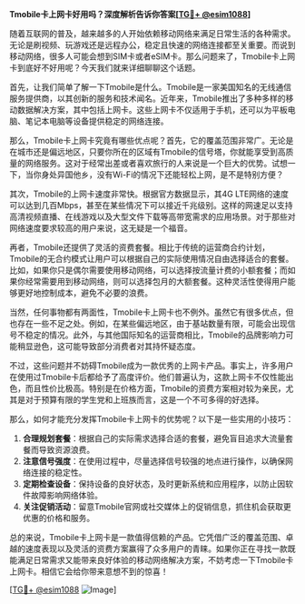 **Tmobile卡上网卡好用吗？深度解析告诉你答案[[TG💪+ @esim1088](https://t.me/s/esim1088)]**

随着互联网的普及，越来越多的人开始依赖移动网络来满足日常生活的各种需求。无论是刷视频、玩游戏还是远程办公，稳定且快速的网络连接都至关重要。而说到移动网络，很多人可能会想到SIM卡或者eSIM卡。那么问题来了，Tmobile卡上网卡到底好不好用呢？今天我们就来详细聊聊这个话题。

首先，让我们简单了解一下Tmobile是什么。Tmobile是一家美国知名的无线通信服务提供商，以其创新的服务和技术闻名。近年来，Tmobile推出了多种多样的移动数据解决方案，其中包括上网卡。这些上网卡不仅适用于手机，还可以为平板电脑、笔记本电脑等设备提供稳定的网络连接。

那么，Tmobile卡上网卡究竟有哪些优点呢？首先，它的覆盖范围非常广。无论是在城市还是偏远地区，只要你所在的区域有Tmobile的信号塔，你就能享受到高质量的网络服务。这对于经常出差或者喜欢旅行的人来说是一个巨大的优势。试想一下，当你身处异国他乡，没有Wi-Fi的情况下还能轻松上网，是不是特别方便？

其次，Tmobile的上网卡速度非常快。根据官方数据显示，其4G LTE网络的速度可以达到几百Mbps，甚至在某些情况下可以接近千兆级别。这样的网速足以支持高清视频直播、在线游戏以及大型文件下载等高带宽需求的应用场景。对于那些对网络速度要求较高的用户来说，这无疑是一个福音。

再者，Tmobile还提供了灵活的资费套餐。相比于传统的运营商合约计划，Tmobile的无合约模式让用户可以根据自己的实际使用情况自由选择适合的套餐。比如，如果你只是偶尔需要使用移动网络，可以选择按流量计费的小额套餐；而如果你经常需要用到移动网络，则可以选择包月的大额套餐。这种灵活性使得用户能够更好地控制成本，避免不必要的浪费。

当然，任何事物都有两面性，Tmobile卡上网卡也不例外。虽然它有很多优点，但也存在一些不足之处。例如，在某些偏远地区，由于基站数量有限，可能会出现信号不稳定的情况。此外，与其他国际知名的运营商相比，Tmobile的品牌影响力可能稍显逊色，这可能导致部分消费者对其持怀疑态度。

不过，这些问题并不妨碍Tmobile成为一款优秀的上网卡产品。事实上，许多用户在使用过Tmobile卡后都给予了高度评价。他们普遍认为，这款上网卡不仅性能出色，而且性价比极高。特别是在价格方面，Tmobile的资费方案相对较为亲民，尤其是对于预算有限的学生党和上班族而言，这是一个不可多得的好选择。

那么，如何才能充分发挥Tmobile卡上网卡的优势呢？以下是一些实用的小技巧：

1. **合理规划套餐**：根据自己的实际需求选择合适的套餐，避免盲目追求大流量套餐而导致资源浪费。
2. **注意信号强度**：在使用过程中，尽量选择信号较强的地点进行操作，以确保网络连接的稳定性。
3. **定期检查设备**：保持设备的良好状态，及时更新系统和应用程序，以防止因软件故障影响网络体验。
4. **关注促销活动**：留意Tmobile官网或社交媒体上的促销信息，抓住机会获取更优惠的价格和服务。

总的来说，Tmobile卡上网卡是一款值得信赖的产品。它凭借广泛的覆盖范围、卓越的速度表现以及灵活的资费方案赢得了众多用户的青睐。如果你正在寻找一款既能满足日常需求又能带来良好体验的移动网络解决方案，不妨考虑一下Tmobile卡上网卡。相信它会给你带来意想不到的惊喜！

[[TG💪+ @esim1088](https://t.me/s/esim1088) ![Image](https://i.postimg.cc/4NQfJmqS/Snipaste-2025-05-13-00-14-12.png)]
